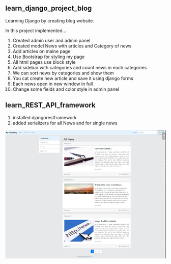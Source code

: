 ## learn_django_project_blog
Learning Django by creating blog website.

In this project implemented...

1. Created admin user and admin panel
2. Created model News with articles and Category of news
3. Add articles on maine page
4. Use Bootstrap for styling my page
5. All html pages use block style
6. Add sidebar with categories and count news in each categories
7. We can sort news by categories and show them
8. You cat create new article and save it using django forms
9. Each news open in new window in full
10. Change some fields and color style in admin panel

## learn_REST_API_framework

1. installed djangorestframework
2. added serializers for all News and for single news

![](/static/scrin.jpg)